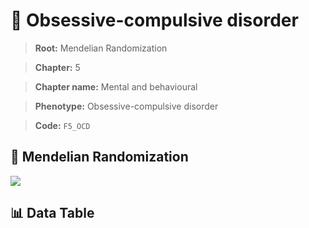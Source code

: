 # 🧪 Obsessive-compulsive disorder

> **Root:** Mendelian Randomization

> **Chapter:** 5  

> **Chapter name:** Mental and behavioural

> **Phenotype:** Obsessive-compulsive disorder  

> **Code:** `F5_OCD`

## 🧬 Mendelian Randomization  

<img src="/MR/Figures/Forward/F5_OCD.png"/>

## 📊 Data Table

<CsvTableMRF src="/MR/Data/Forward/F5_OCD.csv"/>
